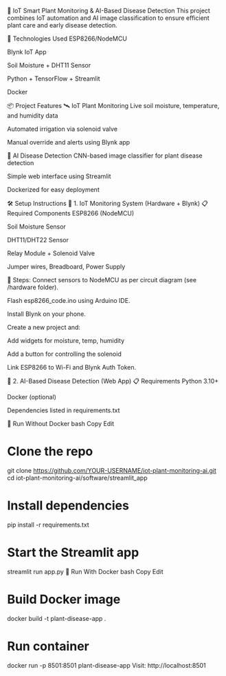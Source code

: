 🌿 IoT Smart Plant Monitoring & AI-Based Disease Detection
This project combines IoT automation and AI image classification to ensure efficient plant care and early disease detection.

🔧 Technologies Used
ESP8266/NodeMCU

Blynk IoT App

Soil Moisture + DHT11 Sensor

Python + TensorFlow + Streamlit

Docker

📦 Project Features
🛰 IoT Plant Monitoring
Live soil moisture, temperature, and humidity data

Automated irrigation via solenoid valve

Manual override and alerts using Blynk app

🧠 AI Disease Detection
CNN-based image classifier for plant disease detection

Simple web interface using Streamlit

Dockerized for easy deployment

🛠️ Setup Instructions
🔌 1. IoT Monitoring System (Hardware + Blynk)
📋 Required Components
ESP8266 (NodeMCU)

Soil Moisture Sensor

DHT11/DHT22 Sensor

Relay Module + Solenoid Valve

Jumper wires, Breadboard, Power Supply

🧾 Steps:
Connect sensors to NodeMCU as per circuit diagram (see /hardware folder).

Flash esp8266_code.ino using Arduino IDE.

Install Blynk on your phone.

Create a new project and:

Add widgets for moisture, temp, humidity

Add a button for controlling the solenoid

Link ESP8266 to Wi-Fi and Blynk Auth Token.

🧠 2. AI-Based Disease Detection (Web App)
📋 Requirements
Python 3.10+

Docker (optional)

Dependencies listed in requirements.txt

🚀 Run Without Docker
bash
Copy
Edit
# Clone the repo
git clone https://github.com/YOUR-USERNAME/iot-plant-monitoring-ai.git
cd iot-plant-monitoring-ai/software/streamlit_app

# Install dependencies
pip install -r requirements.txt

# Start the Streamlit app
streamlit run app.py
🐳 Run With Docker
bash
Copy
Edit
# Build Docker image
docker build -t plant-disease-app .

# Run container
docker run -p 8501:8501 plant-disease-app
Visit: http://localhost:8501

